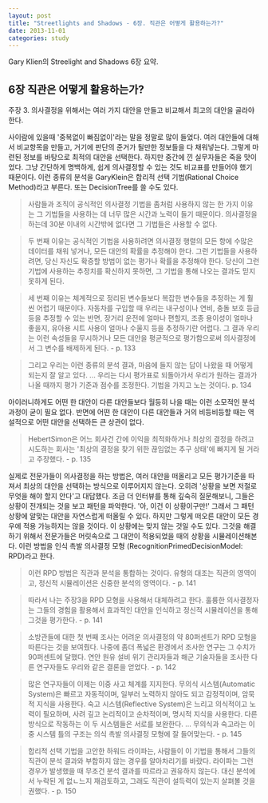 ```yaml
---
layout: post
title: "Streetlights and Shadows - 6장. 직관은 어떻게 활용하는가?"
date: 2013-11-01
categories: study
---
```


Gary Klien의 Streelight and Shadows 6장 요약.

## 6장 직관은 어떻게 활용하는가?

주장 3. 의사결정을 위해서는 여러 가지 대안을 만들고 비교해서 최고의 대안을 골라야 한다.

사이람에 있을때 '중복없이 빠짐없이'라는 말을 정말로 많이 들었다. 여러 대안들에 대해서 비교항목을 만들고, 거기에 판단의 준거가 될만한 정보들을 다 채워넣는다. 그렇게 마련된 정보를 바탕으로 최적의 대안을 선택한다. 하지만 중간에 낀 실무자들은 죽을 맛이었다. 그냥 간단하게 명백하게, 쉽게 의사결정할 수 있는 것도 비교표를 만들어야 했기 때문이다. 이런 종류의 분석을 GaryKlein은 합리적 선택 기법(Rational Choice Method)라고 부른다. 또는 DecisionTree를 쓸 수도 있다.

> 사람들과 조직이 공식적인 의사결정 기법을 좀처럼 사용하지 않는 한 가지 이유는 그 기법들을 사용하는 데 너무 많은 시간과 노력이 들기 때문이다. 의사결정을 하는데 30분 이내의 시간밖에 없다면 그 기법들은 사용할 수 없다.

> 두 번째 이유는 공식적인 기법을 사용하려면 의사결정 행렬의 모든 항에 수많은 데이터를 채워 넣거나, 모든 대안의 확률을 추정해야 한다. 그런 기법들을 사용하려면, 당신 자신도 확증할 방법이 없는 평가나 확률을 추정해야 한다. 당신이 그런 기법에 사용하는 추정치를 확신하지 못하면, 그 기법을 통해 나오는 결과도 믿지 못하게 된다.

> 세 번째 이유는 체계적으로 정리된 변수들보다 복잡한 변수들을 추정하는 게 훨씬 어렵기 때문이다. 자동차를 구입할 때 우리는 내구성이나 연비, 충돌 보호 등급 등을 추정할 수 있는 반면, 장거리 운전에 얼마나 편할지, 조종 용이성이 얼마나 좋을지, 유아용 시트 사용이 얼마나 수울지 등을 추정하기란 어렵다. 그 결과 우리는 이런 속성들을 무시하거나 모든 대안을 평균적으로 평가함으로써 의사결정에서 그 변수를 배제하게 된다. - p. 133

> 그리고 우리는 이런 종류의 분석 결과, 마음에 들지 않는 답이 나왔을 때 어떻게 되는지 잘 알고 있다. ... 우리는 다시 평가표로 되돌아가서 우리가 원하는 결과가 나올 때까지 평가 기준과 점수를 조정한다. 기법을 가지고 노는 것이다. p. 134

아이러니하게도 어떤 한 대안이 다른 대안들보다 월등히 나을 때는 이런 소모적인 분석 과정이 굳이 필요 없다. 반면에 어떤 한 대안이 다른 대안들과 거의 비등비등할 때는 역설적으로 어떤 대안을 선택하든 큰 상관이 없다.

> HebertSimon은 어느 회사건 간에 이익을 최적화하거나 최상의 결정을 하려고 시도하는 회사는 '최상의 결정을 찾기 위한 끊임없는 추구 상태'에 빠지게 될 거라고 주장했다. - p. 135

실제로 전문가들이 의사결정을 하는 방법은, 여러 대안을 떠올리고 모든 평가기준을 따져서 최상의 대안을 선택하는 방식으로 이루어지지 않는다. 오히려 '상황을 보면 저절로 무엇을 해야 할지 안다'고 대답했다. 조금 더 인터뷰를 통해 깊숙히 질문해보니, 그들은 상황이 전개되는 것을 보고 패턴을 파악한다. '아, 이건 이 상황이구만!' 그래서 그 패턴 상황에 알맞는 대안을 자연스럽게 떠올릴 수 있다. 하지만 그렇게 떠오른 대안이 모든 경우에 적용 가능하지는 않을 것이다. 이 상황에는 맞지 않는 것일 수도 있다. 그것을 해결하기 위해서 전문가들은 머릿속으로 그 대안이 적용되었을 때의 상황을 시뮬레이션해본다. 이런 방법을 인식 촉발 의사결정 모형 (RecognitionPrimedDecisionModel: RPD)라고 한다.

> 이런 RPD 방법은 직관과 분석을 통합하는 것이다. 유형의 대조는 직관의 영역이고, 정신적 시뮬레이션은 신중한 분석의 영역이다. - p. 141

> 따라서 나는 주장3을 RPD 모형을 사용해서 대체하려고 한다. 훌륭한 의사결정자는 그들의 경험을 활용해서 효과적인 대안을 인식하고 정신적 시뮬레이션을 통해 그것을 평가한다. - p. 141

> 소방관들에 대한 첫 번째 조사는 어려운 의사결정의 약 80퍼센트가 RPD 모형을 따른다는 것을 보여줬다. 나중에 좀더 폭넓은 환경에서 조사한 연구는 그 수치가 90퍼센트에 달했다. 연안 원유 설비 위기 관리자들과 해군 기술자들을 조사한 다른 연구자들도 우리와 같은 결론을 얻었다. - p. 142

> 많은 연구자들이 이제는 이중 사고 체계를 지지한다. 무의식 시스템(Automatic System)은 빠르고 자동적이며, 일부러 노력하지 않아도 되고 감정적이며, 암묵적 지식을 사용한다. 숙고 시스템(Reflective System)은 느리고 의식적이고 노력이 필요하며, 사려 깊고 논리적이고 순차적이며, 명시적 지식을 사용한다. 다른 방식으로 작동하는 이 두 시스템들은 서로를 보완한다. ... 무의식과 숙고라는 이중 시스템 틀의 구조는 의식 촉발 의사결정 모형에 잘 들어맞는다. - p. 145

> 합리적 선택 기법을 고안한 하워드 라이파는, 사람들이 이 기법을 통해서 그들의 직관이 분석 결과와 부합하지 않는 경우를 알아차리기를 바랐다. 라이파는 그런 경우가 발생했을 때 무조건 분석 결과를 따르라고 권유하지 않는다. 대신 분석에서 누락된 게 없ㄴ느지 재검토하고, 그래도 직관이 설득력이 있는지 살펴볼 것을 권했다. - p. 150
       

